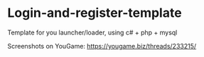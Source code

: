 # Login-and-register-template
Template for you launcher/loader, using c# +  php + mysql

Screenshots on YouGame:
https://yougame.biz/threads/233215/
